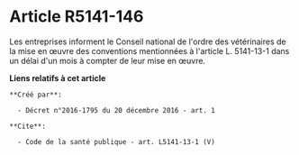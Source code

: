 # Article R5141-146

Les entreprises informent le Conseil national de l'ordre des vétérinaires de la mise en œuvre des conventions mentionnées à
l'article L. 5141-13-1 dans un délai d'un mois à compter de leur mise en œuvre.

**Liens relatifs à cet article**

	**Créé par**:

	  - Décret n°2016-1795 du 20 décembre 2016 - art. 1

	**Cite**:

	  - Code de la santé publique - art. L5141-13-1 (V)
